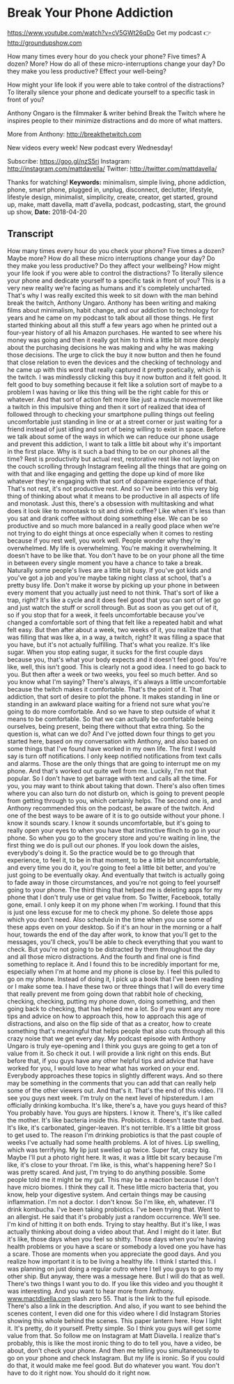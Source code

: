 # Break Your Phone Addiction
https://www.youtube.com/watch?v=cV5GWt26qDo
Get my podcast 👉 http://groundupshow.com

How many times every hour do you check your phone? Five times? A dozen? More? How do all of these micro-interruptions change your day? Do they make you less productive? Effect your well-being?

How might your life look if you were able to take control of the distractions? To literally silence your phone and dedicate yourself to a specific task in front of you?

Anthony Ongaro is the filmmaker & writer behind Break the Twitch where he inspires people to their minimize distractions and do more of what matters.

More from Anthony: http://breakthetwitch.com

New videos every week! New podcast every Wednesday!

Subscribe:  https://goo.gl/nzS5ri
Instagram:  http://instagram.com/mattdavella/
Twitter:  http://twitter.com/mattdavella/

Thanks for watching!
**Keywords:** minimalism, simple living, phone addiction, phone, smart phone, plugged in, unplug, disconnect, declutter, lifestyle, lifestyle design, minimalist, simplicity, create, creator, get started, ground up, make, matt davella, matt d'avella, podcast, podcasting, start, the ground up show, 
**Date:** 2018-04-20

## Transcript
 How many times every hour do you check your phone? Five times a dozen? Maybe more? How do all these micro interruptions change your day? Do they make you less productive? Do they affect your wellbeing? How might your life look if you were able to control the distractions? To literally silence your phone and dedicate yourself to a specific task in front of you? This is a very new reality we're facing as humans and it's completely uncharted. That's why I was really excited this week to sit down with the man behind break the twitch, Anthony Ungaro. Anthony has been writing and making films about minimalism, habit change, and our addiction to technology for years and he came on my podcast to talk about all those things. He first started thinking about all this stuff a few years ago when he printed out a four-year history of all his Amazon purchases. He wanted to see where his money was going and then it really got him to think a little bit more deeply about the purchasing decisions he was making and why he was making those decisions. The urge to click the buy it now button and then he found that close relation to even the devices and the checking of technology and he came up with this word that really captured it pretty poetically, which is the twitch. I was mindlessly clicking this buy it now button and it felt good. It felt good to buy something because it felt like a solution sort of maybe to a problem I was having or like this thing will be the right cable for this or whatever. And that sort of action felt more like just a muscle movement like a twitch in this impulsive thing and then it sort of realized that idea of followed through to checking your smartphone pulling things out feeling uncomfortable just standing in line or at a street corner or just waiting for a friend instead of just idling and sort of being willing to exist in space. Before we talk about some of the ways in which we can reduce our phone usage and prevent this addiction, I want to talk a little bit about why it's important in the first place. Why is it such a bad thing to be on our phones all the time? Rest is productivity but actual rest, restorative rest like not laying on the couch scrolling through Instagram feeling all the things that are going on with that and like engaging and getting the dope up kind of more like whatever they're engaging with that sort of dopamine experience of that. That's not rest, it's not productive rest. And so I've been into this very big thing of thinking about what it means to be productive in all aspects of life and monotask. Just this, there's a obsession with multitasking and what does it look like to monotask to sit and drink coffee? Like when it's less than you sat and drank coffee without doing something else. We can be so productive and so much more balanced in a really good place when we're not trying to do eight things at once especially when it comes to resting because if you rest well, you work well. People wonder why they're overwhelmed. My life is overwhelming. You're making it overwhelming. It doesn't have to be like that. You don't have to be on your phone all the time in between every single moment you have a chance to take a break. Naturally some people's lives are a little bit busy. If you've got kids and you've got a job and you're maybe taking night class at school, that's a pretty busy life. Don't make it worse by picking up your phone in between every moment that you actually just need to not think. That's sort of like a trap, right? It's like a cycle and it does feel good that you can sort of let go and just watch the stuff or scroll through. But as soon as you get out of it, so if you stop that for a week, it feels uncomfortable because you've changed a comfortable sort of thing that felt like a repeated habit and what felt easy. But then after about a week, two weeks of it, you realize that that was filling that was like a, in a way, a twitch, right? It was filling a space that you have, but it's not actually fulfilling. That's what you realize. It's like sugar. When you stop eating sugar, it sucks for the first couple days because you, that's what your body expects and it doesn't feel good. You're like, well, this isn't good. This is clearly not a good idea. I need to go back to you. But then after a week or two weeks, you feel so much better. And so you know what I'm saying? There's always, it's always a little uncomfortable because the twitch makes it comfortable. That's the point of it. That addiction, that sort of desire to plot the phone. It makes standing in line or standing in an awkward place waiting for a friend not sure what you're going to do more comfortable. And so we have to step outside of what it means to be comfortable. So that we can actually be comfortable being ourselves, being present, being there without that extra thing. So the question is, what can we do? And I've jotted down four things to get you started here, based on my conversation with Anthony, and also based on some things that I've found have worked in my own life. The first I would say is turn off notifications. I only keep notified notifications from text calls and alarms. Those are the only things that are going to interrupt me on my phone. And that's worked out quite well from me. Luckily, I'm not that popular. So I don't have to get barrage with text and calls all the time. For you, you may want to think about taking that down. There's also often times where you can also turn do not disturb on, which is going to prevent people from getting through to you, which certainly helps. The second one is, and Anthony recommended this on the podcast, be aware of the twitch. And one of the best ways to be aware of it is to go outside without your phone. I know it sounds scary. I know it sounds uncomfortable, but it's going to really open your eyes to when you have that instinctive flinch to go in your phone. So when you go to the grocery store and you're waiting in line, the first thing we do is pull out our phones. If you look down the aisles, everybody's doing it. So the practice would be to go through that experience, to feel it, to be in that moment, to be a little bit uncomfortable, and every time you do it, you're going to feel a little bit better, and you're just going to be eventually okay. And eventually that twitch is actually going to fade away in those circumstances, and you're not going to feel yourself going to your phone. The third thing that helped me is deleting apps for my phone that I don't truly use or get value from. So Twitter, Facebook, totally gone, email. I only keep it on my phone when I'm working. I found that this is just one less excuse for me to check my phone. So delete those apps which you don't need. Also schedule in the time when you use some of these apps even on your desktop. So if it's an hour in the morning or a half hour, towards the end of the day after work, to know that you'll get to the messages, you'll check, you'll be able to check everything that you want to check. But you're not going to be distracted by them throughout the day and all those micro distractions. And the fourth and final one is find something to replace it. And I found this to be incredibly important for me, especially when I'm at home and my phone is close by. I feel this pulled to go on my phone. Instead of doing it, I pick up a book that I've been reading or I make some tea. I have these two or three things that I will do every time that really prevent me from going down that rabbit hole of checking, checking, checking, putting my phone down, doing something, and then going back to checking, that has helped me a lot. So if you want any more tips and advice on how to approach this, how to approach this age of distractions, and also on the flip side of that as a creator, how to create something that's meaningful that helps people that also cuts through all this crazy noise that we get every day. My podcast episode with Anthony Ungaro is truly eye-opening and I think you guys are going to get a ton of value from it. So check it out. I will provide a link right on this ends. But before that, if you guys have any other helpful tips and advice that have worked for you, I would love to hear what has worked on your end. Everybody approaches these topics in slightly different ways. And so there may be something in the comments that you can add that can really help some of the other viewers out. And that's it. That's the end of this video. I'll see you guys next week. I'm truly on the next level of hipsteredum. I am officially drinking kombucha. It's like, there's a, have you guys heard of this? You probably have. You guys are hipsters. I know it. There's, it's like called the mother. It's like bacteria inside this. Probiotics. It doesn't taste that bad. It's like, it's carbonated, ginger-leaven. It's not terrible. It's a little bit gross to get used to. The reason I'm drinking probiotics is that the past couple of weeks I've actually had some health problems. A lot of hives. Lip swelling, which was terrifying. My lip just swelled up twice. Super fat, crazy big. Maybe I'll put a photo right here. It was, it was a little bit scary because I'm like, it's close to your throat. I'm like, is this, what's happening here? So I was pretty scared. And just, I'm trying to do anything possible. Some people told me it might be my gut. This may be a reaction because I don't have micro biomes. I think they call it. These little micro bacteria that, you know, help your digestive system. And certain things may be causing inflammation. I'm not a doctor. I don't know. So I'm like, eh, whatever. I'll drink kombucha. I've been taking probiotics. I've been trying that. Went to an allergist. He said that it's probably just a random occurrence. We'll see. I'm kind of hitting it on both ends. Trying to stay healthy. But it's like, I was actually thinking about doing a video about that. And I might do it later. But it's like, those days when you feel so shitty. Those days when you're having health problems or you have a scare or somebody a loved one you have has a scare. Those are moments when you appreciate the good days. And you realize how important it is to be living a healthy life. I think I started this. I was planning on just doing a regular outro where I tell you guys to go to my other ship. But anyway, there was a message here. But I will do that as well. There's two things I want you to do. If you like this video and you thought it was interesting. And you want to hear more from Anthony. www.mactdivella.com slash zero 55. That is the link to the full episode. There's also a link in the description. And also, if you want to see behind the scenes content, I even did one for this video where I did Instagram Stories showing this whole behind the scenes. This paper lantern here. How I light it. It's pretty, do it yourself. Pretty simple. So I think you guys will get some value from that. So follow me on Instagram at Matt Diavella. I realize that's probably, this is like the most ironic thing to do to tell you, have a video, be about, don't check your phone. And then me telling you simultaneously to go on your phone and check Instagram. But my life is ironic. So if you could do that, it would make me feel good. But do whatever you want. You don't have to do it right now. You should do it right now.

